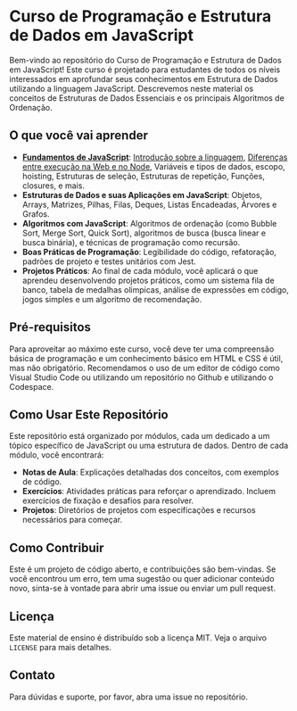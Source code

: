# Curso de Programação e Estrutura de Dados em JavaScript

Bem-vindo ao repositório do Curso de Programação e Estrutura de Dados em JavaScript! Este curso é projetado para estudantes de todos os níveis interessados em aprofundar seus conhecimentos em Estrutura de Dados utilizando a linguagem JavaScript. Descrevemos neste material os conceitos de Estruturas de Dados Essenciais e os principais Algoritmos de Ordenação.

## O que você vai aprender

- **[Fundamentos de JavaScript](01-fundamentos-js)**: [Introdução sobre a linguagem](01-fundamentos-js/01-intro), [Diferenças entre execução na Web e no Node](01-fundamentos-js/02-web-node), Variáveis e tipos de dados, escopo, hoisting, Estruturas de seleção, Estruturas de repetição, Funções, closures, e mais.
- **Estruturas de Dados e suas Aplicações em JavaScript**: Objetos, Arrays, Matrizes, Pilhas, Filas, Deques, Listas Encadeadas, Árvores e Grafos.
- **Algoritmos com JavaScript**: Algoritmos de ordenação (como Bubble Sort, Merge Sort, Quick Sort), algoritmos de busca (busca linear e busca binária), e técnicas de programação como recursão.
- **Boas Práticas de Programação**: Legibilidade do código, refatoração, padrões de projeto e testes unitários com Jest.
- **Projetos Práticos**: Ao final de cada módulo, você aplicará o que aprendeu desenvolvendo projetos práticos, como um sistema fila de banco, tabela de medalhas olimpicas, análise de expressões em código, jogos simples e um algoritmo de recomendação.

## Pré-requisitos

Para aproveitar ao máximo este curso, você deve ter uma compreensão básica de programação e um conhecimento básico em HTML e CSS é útil, mas não obrigatório. Recomendamos o uso de um editor de código como Visual Studio Code ou utilizando um repositório no Github e utilizando o Codespace.

## Como Usar Este Repositório

Este repositório está organizado por módulos, cada um dedicado a um tópico específico de JavaScript ou uma estrutura de dados. Dentro de cada módulo, você encontrará:

- **Notas de Aula**: Explicações detalhadas dos conceitos, com exemplos de código.
- **Exercícios**: Atividades práticas para reforçar o aprendizado. Incluem exercícios de fixação e desafios para resolver.
- **Projetos**: Diretórios de projetos com especificações e recursos necessários para começar.

## Como Contribuir

Este é um projeto de código aberto, e contribuições são bem-vindas. Se você encontrou um erro, tem uma sugestão ou quer adicionar conteúdo novo, sinta-se à vontade para abrir uma issue ou enviar um pull request.

## Licença

Este material de ensino é distribuído sob a licença MIT. Veja o arquivo `LICENSE` para mais detalhes.

## Contato

Para dúvidas e suporte, por favor, abra uma issue no repositório.
